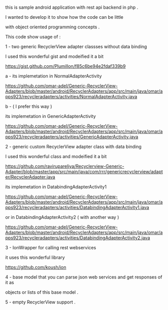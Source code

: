 ﻿
this is sample android application with rest api backend in php .

I wanted to develop it to show how the code can be little 

with object oriented programming concepts .

This code show usage of :

1 - two  generic RecyclerView adapter classses without data binding

I used this wonderful gist and modeified it a bit

https://gist.github.com/Plumillon/f85c6be94e2fdaf339b9

a - its implemetation in NormalAdapterActivity

https://github.com/omar-adel/Generic-RecyclerView-Adapters/blob/master/android/RecyclerAdapters/app/src/main/java/omar/apps923/recycleradapters/activities/NormalAdapterActivity.java

b - ( I prefer this way ) 

its implemetation in GenericAdapterActivity

https://github.com/omar-adel/Generic-RecyclerView-Adapters/blob/master/android/RecyclerAdapters/app/src/main/java/omar/apps923/recycleradapters/activities/GenericAdapterActivity.java


2 - generic custom RecyclerView adapter class with data binding 

I used this wonderful class  and modeified it a bit

https://github.com/ravirupareliya/Recyclerview-Generic-Adapter/blob/master/app/src/main/java/com/rrr/genericrecyclerview/adapter/RecyclerAdapter.java

its implemetation in DatabindingAdapterActivity1

https://github.com/omar-adel/Generic-RecyclerView-Adapters/blob/master/android/RecyclerAdapters/app/src/main/java/omar/apps923/recycleradapters/activities/DatabindingAdapterActivity1.java

or in DatabindingAdapterActivity2 ( with another way )

https://github.com/omar-adel/Generic-RecyclerView-Adapters/blob/master/android/RecyclerAdapters/app/src/main/java/omar/apps923/recycleradapters/activities/DatabindingAdapterActivity2.java

 
3 - IonWrapper for calling rest webservices 

it uses this wonderful library 

https://github.com/koush/ion

4 - base model that you can parse json web services and get  responses of it as 

objects or lists of this base model .

5 - empty RecyclerView support .


 